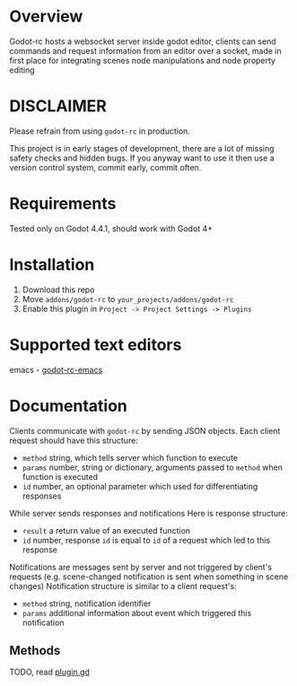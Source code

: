 # Overview
Godot-rc hosts a websocket server inside godot editor, clients can send commands and request information from an editor over a socket, made in first place for integrating scenes node manipulations and node property editing

# DISCLAIMER
Please refrain from using `godot-rc` in production.

This project is in early stages of development, there are a lot of missing safety checks and hidden bugs. 
If you anyway want to use it then use a version control system, commit early, commit often.

# Requirements
Tested only on Godot 4.4.1, should work with Godot 4+

# Installation
1. Download this repo
2. Move `addons/godot-rc` to `your_projects/addons/godot-rc`
3. Enable this plugin in `Project -> Project Settings -> Plugins`

# Supported text editors
emacs - [godot-rc-emacs](https://github.com/shadr/godot-rc-emacs)

# Documentation
Clients communicate with `godot-rc` by sending JSON objects.
Each client request should have this structure:

- `method` string, which tells server which function to execute
- `params` number, string or dictionary, arguments passed to `method` when function is executed
- `id` number, an optional parameter which used for differentiating responses

While server sends responses and notifications
Here is response structure:

- `result` a return value of an executed function
- `id` number, response `id` is equal to `id` of a request which led to this response

Notifications are messages sent by server and not triggered by client's requests (e.g. scene-changed notification is sent when something in scene changes)
Notification structure is similar to a client request's:

- `method` string, notification identifier
- `params` additional information about event which triggered this notification

## Methods
TODO, read [plugin.gd](addons/godot-rc/plugin.gd)

